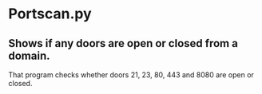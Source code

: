 # Portscan.py
## Shows if any doors are open or closed from a domain.

That program checks whether doors 21, 23, 80, 443 and 8080 are open or closed.
